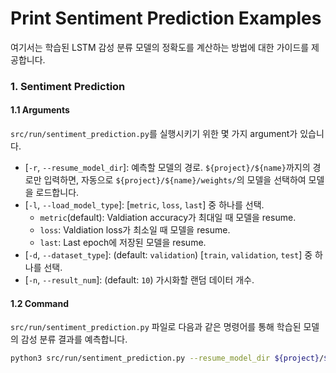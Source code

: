 # Print Sentiment Prediction Examples
여기서는 학습된 LSTM 감성 분류 모델의 정확도를 계산하는 방법에 대한 가이드를 제공합니다.

### 1. Sentiment Prediction
#### 1.1 Arguments
`src/run/sentiment_prediction.py`를 실행시키기 위한 몇 가지 argument가 있습니다.
* [`-r`, `--resume_model_dir`]: 예측할 모델의 경로. `${project}/${name}`까지의 경로만 입력하면, 자동으로 `${project}/${name}/weights/`의 모델을 선택하여 모델을 로드합니다.
* [`-l`, `--load_model_type`]: [`metric`, `loss`, `last`] 중 하나를 선택.
    * `metric`(default): Valdiation accuracy가 최대일 때 모델을 resume.
    * `loss`: Valdiation loss가 최소일 때 모델을 resume.
    * `last`: Last epoch에 저장된 모델을 resume.
* [`-d`, `--dataset_type`]: (default: `validation`) [`train`, `validation`, `test`] 중 하나를 선택.
* [`-n`, `--result_num`]: (default: `10`) 가시화할 랜덤 데이터 개수.


#### 1.2 Command
`src/run/sentiment_prediction.py` 파일로 다음과 같은 명령어를 통해 학습된 모델의 감성 분류 결과를 예측합니다.
```bash
python3 src/run/sentiment_prediction.py --resume_model_dir ${project}/${name}
```